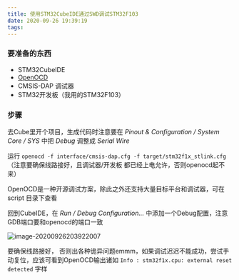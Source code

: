 ```yaml
---
title: 使用STM32CubeIDE通过SWD调试STM32F103
date: 2020-09-26 19:39:19
tags:	
---
```


### 要准备的东西

- STM32CubeIDE
- [OpenOCD](https://gnutoolchains.com/arm-eabi/openocd/ "Download pre-built OpenOCD for Windows")
- CMSIS-DAP 调试器
- STM32开发板（我用的STM32F103）

### 步骤

去Cube里开个项目，生成代码时注意要在 *Pinout & Configuration / System Core / SYS* 中把 *Debug* 调整成 *Serial Wire*

运行 `openocd -f interface/cmsis-dap.cfg -f target/stm32f1x_stlink.cfg` （注意要确保线路接好，且调试器/开发板 都已经上电允许，否则openocd起不来）

OpenOCD是一种开源调试方案，除此之外还支持大量目标平台和调试器，可在 script 目录下查看

回到CubeIDE，在 *Run / Debug Configuration...* 中添加一个Debug配置，注意GDB端口要和openocd的端口一致

![image-20200926203922007](image-20200926203922007.png)

要确保线路接好， 否则出各种诡异问题emmm，如果调试迟迟不能成功，尝试手动复位，应该可看到OpenOCD输出诸如 `Info : stm32f1x.cpu: external reset detected` 字样